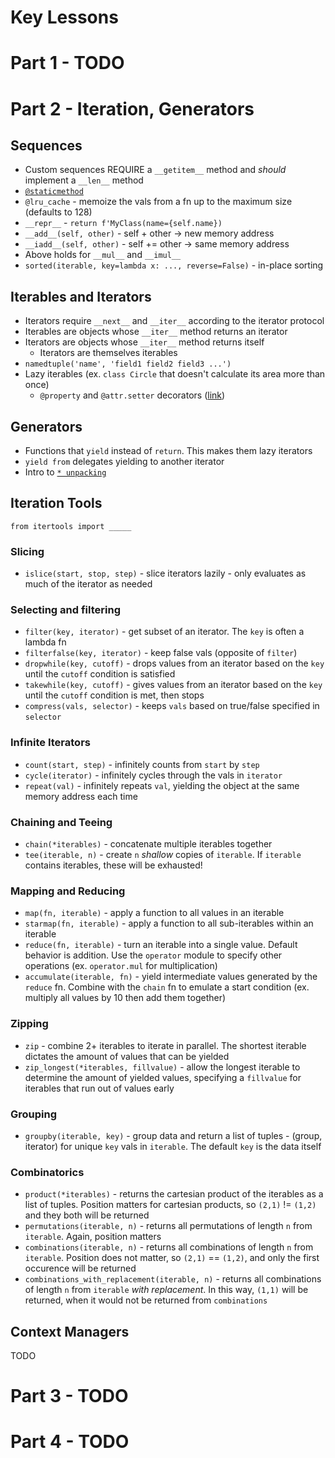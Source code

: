 Key Lessons
===========
# Part 1 - TODO
# Part 2 - Iteration, Generators
## Sequences
- Custom sequences REQUIRE a `__getitem__` method and *should* implement a `__len__` method
- [`@staticmethod`](https://stackoverflow.com/questions/735975/static-methods-in-python)
- `@lru_cache` - memoize the vals from a fn up to the maximum size (defaults to 128)
- `__repr__` - `return f'MyClass(name={self.name})`
- `__add__(self, other)` - self + other -> new memory address
- `__iadd__(self, other)` - self += other -> same memory address
- Above holds for `__mul__` and `__imul__`
- `sorted(iterable, key=lambda x: ..., reverse=False)` - in-place sorting

## Iterables and Iterators
- Iterators require `__next__` and `__iter__` according to the iterator protocol
- Iterables are objects whose `__iter__` method returns an iterator
- Iterators are objects whose `__iter__` method returns itself
    - Iterators are themselves iterables
- `namedtuple('name', 'field1 field2 field3 ...')`
- Lazy iterables (ex. `class Circle` that doesn't calculate its area more than once)
    - `@property` and `@attr.setter` decorators ([link](https://www.geeksforgeeks.org/python-property-decorator-property/))

## Generators
- Functions that `yield` instead of `return`. This makes them lazy iterators
- `yield from` delegates yielding to another iterator
- Intro to [`* unpacking`](https://www.w3schools.com/python/python_tuples_unpack.asp)

## Iteration Tools
`from itertools import _____`

### Slicing
- `islice(start, stop, step)` - slice iterators lazily - only evaluates as much of the iterator as needed

### Selecting and filtering
- `filter(key, iterator)` - get subset of an iterator. The `key` is often a lambda fn
- `filterfalse(key, iterator)` - keep false vals (opposite of `filter`)
- `dropwhile(key, cutoff)` - drops values from an iterator based on the `key` until the `cutoff` condition is satisfied
- `takewhile(key, cutoff)` - gives values from an iterator based on the `key` until the `cutoff` condition is met, then stops
- `compress(vals, selector)` - keeps `vals` based on true/false specified in `selector`

### Infinite Iterators
- `count(start, step)` - infinitely counts from `start` by `step`
- `cycle(iterator)` - infinitely cycles through the vals in `iterator`
- `repeat(val)` - infinitely repeats `val`, yielding the object at the same memory address each time

### Chaining and Teeing
- `chain(*iterables)` - concatenate multiple iterables together
- `tee(iterable, n)` - create `n` *shallow* copies of `iterable`. If `iterable` contains iterables, these will be exhausted!

### Mapping and Reducing
- `map(fn, iterable)` - apply a function to all values in an iterable
- `starmap(fn, iterable)` - apply a function to all sub-iterables within an iterable
- `reduce(fn, iterable)` - turn an iterable into a single value. Default behavior is addition. Use the `operator` module to specify other operations (ex. `operator.mul` for multiplication)
- `accumulate(iterable, fn)` - yield intermediate values generated by the `reduce` fn. Combine with the `chain` fn to emulate a start condition (ex. multiply all values by 10 then add them together)

### Zipping
- `zip` - combine 2+ iterables to iterate in parallel. The shortest iterable dictates the amount of values that can be yielded
- `zip_longest(*iterables, fillvalue)` - allow the longest iterable to determine the amount of yielded values, specifying a `fillvalue` for iterables that run out of values early

### Grouping
- `groupby(iterable, key)` - group data and return a list of tuples - (group, iterator) for unique `key` vals in `iterable`. The default `key` is the data itself

### Combinatorics
- `product(*iterables)` - returns the cartesian product of the iterables as a list of tuples. Position matters for cartesian products, so `(2,1)` != `(1,2)` and they both will be returned
- `permutations(iterable, n)` - returns all permutations of length `n` from `iterable`. Again, position matters
- `combinations(iterable, n)` - returns all combinations of length `n` from `iterable`. Position does not matter, so `(2,1)` == `(1,2)`, and only the first occurence will be returned
- `combinations_with_replacement(iterable, n)` - returns all combinations of length `n` from `iterable` *with replacement*. In this way, `(1,1)` will be returned, when it would not be returned from `combinations`

## Context Managers
TODO

## 
# Part 3 - TODO
# Part 4 - TODO